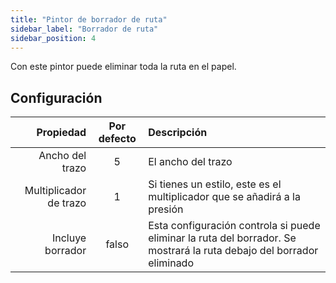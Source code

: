 ```yaml
---
title: "Pintor de borrador de ruta"
sidebar_label: "Borrador de ruta"
sidebar_position: 4
---
```



Con este pintor puede eliminar toda la ruta en el papel.

## Configuración

|              Propiedad | Por defecto | Descripción                                                                                                           |
| ----------------------:|:-----------:|:--------------------------------------------------------------------------------------------------------------------- |
|        Ancho del trazo |      5      | El ancho del trazo                                                                                                    |
| Multiplicador de trazo |      1      | Si tienes un estilo, este es el multiplicador que se añadirá a la presión                                             |
|       Incluye borrador |    falso    | Esta configuración controla si puede eliminar la ruta del borrador. Se mostrará la ruta debajo del borrador eliminado |
